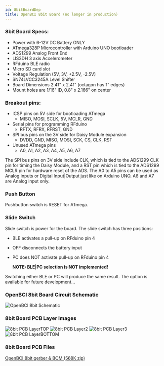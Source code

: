 ```yaml
---
id: 8bitBoardDep
title: OpenBCI 8bit Board (no longer in production)
---
```


### 8bit Board Specs:

 * Power with 6-12V DC Battery ONLY
 * ATmega328P Microcontroller with Arduino UNO bootloader
 * ADS1299 Analog Front End
 * LIS3DH 3 axis Accelerometer
 * RFduino BLE radio
 * Micro SD card slot
 * Voltage Regulation (5V, 3V, +2.5V, -2.5V)
 * SN74LVCC3245A Level Shifter
 * Board Dimensions 2.41" x 2.41" (octagon has 1" edges)
 * Mount holes are 1/16" ID, 0.8" x 2.166" on center


### Breakout pins:

 * ICSP pins on 5V side for bootloading ATmega
    * MISO, MOSI, SCLK, 5V, MCLR, GND
 * Serial pins for programming RFduino
    * RFTX, RFRX, RFRST, GND
 * SPI bus pins on the 3V side for Daisy Module expansion
    * DVDD, GND, MISO, MOSI, SCK, CS, CLK, RST
 * Unused ATmega pins
    * A0, A1, A2, A3, A4, A5, A6, A7

The SPI bus pins on 3V side include CLK, which is tied to the ADS1299 CLK pin for timing the Daisy Module, and a RST pin which is tied to the ADS1299 MCLR pin for hardware reset of the ADS. The A0 to A5 pins can be used as Analog inputs or Digital Input|Output just like on Arduino UNO. A6 and A7 are Analog input only.

### Push Button
Pushbutton switch is RESET for ATmega.

### Slide Switch
Slide switch is power for the board. The slide switch has three positions:

* BLE activates a pull-up on RFduino pin 4
* OFF disconnects the battery input
* PC does NOT activate pull-up on RFduino pin 4

    **NOTE: BLE|PC selection is NOT implemented!**

Switching either BLE or PC will produce the same result. The option is available for future development...

### OpenBCI 8bit Board Circuit Schematic

![OpenBCI 8bit Schematic](assets/DepImages/OBCI_V3_8bit-Schematic.jpg)


### 8bit Board PCB Layer Images

![8bit PCB LayerTOP](assets/DepImages/OBCI_8bit_layerTop.jpg) ![8bit PCB Layer2](assets/DepImages/OBCI_8bit_layerTwo.jpg) ![8bit PCB Layer3](assets/DepImages/OBCI_8bit_layerThree.jpg) ![8bit PCB LayerBOTTOM](assets/DepImages/OBCI_8bit_layerBottom_noMirror.jpg)



### 8bit Board PCB Files
[OpenBCI 8bit gerber & BOM (568K zip)](http://ultracortex.com/downloads/hardware/OpenBCI_8bit.zip)
